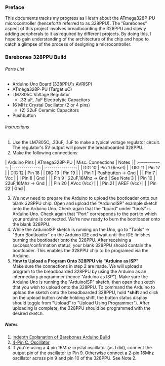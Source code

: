 ### Preface
This documents tracks my progress as I learn about the ATmega328P-PU microcontroller (henceforth referred to as 328PPU). The "Barebones" aspect of this project involves breadboarding the 328PPU and slowly adding peripherals to it as required by different projects. By doing this, I hope to gain understanding of the architecture of the chip and hope to catch a glimpse of the process of designing a microcontroller. 

### Barebones 328PPU Build 
###### Parts List
- Arduino Uno Board (328PPU's AVRISP)
- ATmega328P-PU (Target uC)
- LM7805C Voltage Regulator
  - .33 uF, .1uF Electrolytic Capacitors  
- 16 MHz Crystal Oscillator (2 or 4 pins) 
  - (2) 22uF Ceramic Capacitors
- Pushbutton 

###### Instructions
1. Use the LM7805C, .33uF, .1uF to make a typical voltage regulator circuit. The regulator's 5V output will power the breadboarded 328PPU.  
2. Make the following connections: 

| Arduino Pins   |  ATmega328P-PU  | Misc. Connections | Notes |
| :------------: | :-------------: | :---------------: | 
|  DIG 10        |  Pin 1 (Reset)  | 
|  DIG 11        |  Pin 17         |
|  DIG 12        |  Pin 18         | 
|  DIG 13        |  Pin 19         |
|                |  Pin 1          | Pushbutton -> Gnd | 
|                |  Pin 7          | Vcc               |
|                |  Pin 8          | Gnd               |
|                |  Pin 9          | 22uF,16Mhz -> Gnd | See Note 3
|                |  Pin 10         | 22uF,16Mhz -> Gnd | 
|                |  Pin 20         | AVcc (Vcc)        |
|                |  Pin 21         | AREF (Vcc)        |
|                |  Pin 22         | Gnd               |


3. We now need to prepare the Arduino to upload the bootloader onto our blank 328PPU chip. Open and upload the "ArduinoISP" example sketch onto the Arduino Uno. Check again that the "board" under "tools" is Arduino Uno. Check again that "Port" corresponds to the port to which your arduino is connected. We're now ready to burn the bootloader onto the blank 328PPU. 
4. While the ArduinoISP sketch is running on the Uno, go to "Tools" -> "Burn Bootloader" on the Arduino IDE and wait until the IDE finishes burning the bootloader onto the 328PPU. After receiving a success/confirmation status, your blank 328PPU should contain the bootloader. This enables the 328PPU chip to be programed via the Arduino.  
5. **How to Upload a Program Onto 328PPU via "Arduino as ISP"**  
Make sure the connections in step 2 are made. We will upload a program to the breadboarded 328PPU by using the Arduino as an intermediary programmer (hence "Arduino as ISP"). Make sure the Arduino Uno is running the "ArduinoISP" sketch, then open the sketch that you wish to upload onto the 328PPU. To command the Arduino to upload the sketch onto the breadboarded 328PPU, hold ***shift** and click on the upload button (while holding shift, the button status display should toggle from "Upload" to "Upload Using Programmer"). 
After uploading is complete, the 328PPU should be programmed with the desired sketch. 


##### Notes 
1. [Indepth Explanation of Barebones Arduino Build](https://www.arduino.cc/en/Main/Standalone)  
2. [4-Pin C. Oscillator](http://forum.arduino.cc/index.php?topic=368237.msg2538317#msg2538317)
3. If you're using a 4 pin 16Mhz crystal oscillator (as I did), connect the output pin of the oscillator to Pin 9. Otherwise connect a 2-pin 16Mhz oscillator across pin 9 and pin 10 of the 328PPU. See Note 2.
